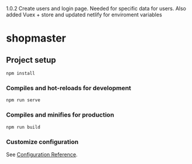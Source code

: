 1.0.2 Create users and login page. Needed for specific data for users. Also added Vuex + store and updated netlify for enviroment variables

# shopmaster

## Project setup
```
npm install
```

### Compiles and hot-reloads for development
```
npm run serve
```

### Compiles and minifies for production
```
npm run build
```

### Customize configuration
See [Configuration Reference](https://cli.vuejs.org/config/).
